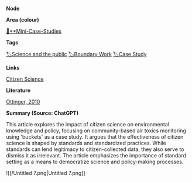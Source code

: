**Node**

**Area (colour)**

[📓**Mini-Case-Studies](https://lean-sphynx-49b.notion.site/Mini-Case-Studies-a525a9ad87de4bca9a100f115821640b?pvs=21)

**Tags**

[🏷️Science and the public](https://lean-sphynx-49b.notion.site/Science-and-the-public-0e97862561e84379a6fa9cf93b90ab2b?pvs=21) [🏷️Boundary Work](https://lean-sphynx-49b.notion.site/Boundary-Work-e1ff521fa37746e4a5bf2ef70d5fa303?pvs=21) [🏷️Case Study](https://lean-sphynx-49b.notion.site/Case-Study-3ee216a6b1c643eb8188184ee7facbbb?pvs=21)

**Links**

[Citizen Science](https://lean-sphynx-49b.notion.site/Citizen-Science-c94b2023098a4f59b635ff651dc16272?pvs=21)

**Literature**

[Ottinger, 2010](https://lean-sphynx-49b.notion.site/Ottinger-2010-8ed314d0a6e645229a36922670b25b16?pvs=21)

**Summary (Source: ChatGPT)**

This article explores the impact of citizen science on environmental knowledge and policy, focusing on community-based air toxics monitoring using 'buckets' as a case study. It argues that the effectiveness of citizen science is shaped by standards and standardized practices. While standards can lend legitimacy to citizen-collected data, they also serve to dismiss it as irrelevant. The article emphasizes the importance of standard setting as a means to democratize science and policy-making processes.

  

![[/Untitled 7.png|Untitled 7.png]]
